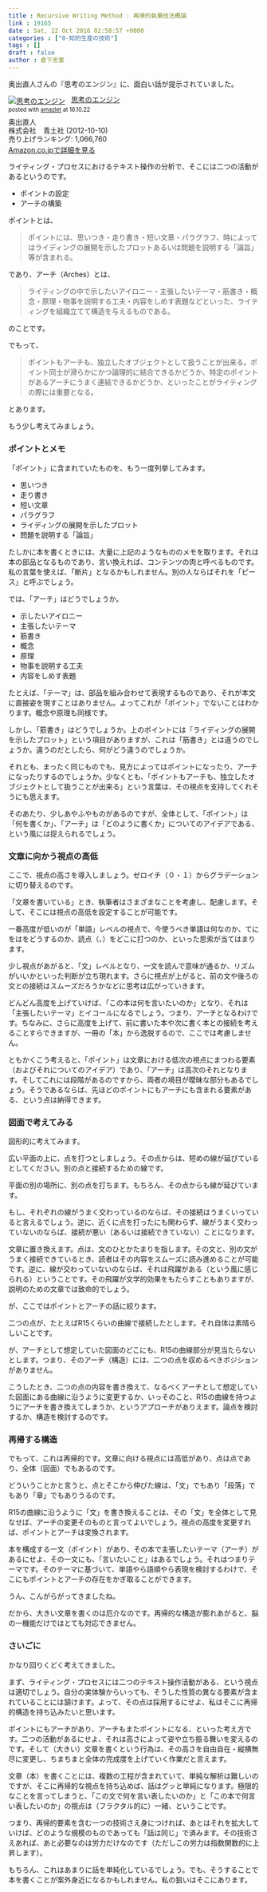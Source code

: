 ```yaml
---
title : Recursive Writing Method : 再帰的執筆技法概論
link : 19165
date : Sat, 22 Oct 2016 02:58:57 +0000
categories : ["0-知的生産の技術"]
tags : []
draft : false
author : 倉下忠憲
---
```


奥出直人さんの『思考のエンジン』に、面白い話が提示されていました。

<div class="amazlet-box" style="margin-bottom:0px;"><div class="amazlet-image" style="float:left;margin:0px 12px 1px 0px;"><a href="http://www.amazon.co.jp/exec/obidos/ASIN/4791726715/rashita1000-22/ref=nosim/" name="amazletlink" target="_blank"><img src="http://ecx.images-amazon.com/images/I/41J0TfhmsmL._SL160_.jpg" alt="思考のエンジン" style="border: none;" /></a></div><div class="amazlet-info" style="line-height:120%; margin-bottom: 10px"><div class="amazlet-name" style="margin-bottom:10px;line-height:120%"><a href="http://www.amazon.co.jp/exec/obidos/ASIN/4791726715/rashita1000-22/ref=nosim/" name="amazletlink" target="_blank">思考のエンジン</a><div class="amazlet-powered-date" style="font-size:80%;margin-top:5px;line-height:120%">posted with <a href="http://www.amazlet.com/" title="amazlet" target="_blank">amazlet</a> at 16.10.22</div></div><div class="amazlet-detail">奥出直人 <br />株式会社　青土社 (2012-10-10)<br />売り上げランキング: 1,066,760<br /></div><div class="amazlet-sub-info" style="float: left;"><div class="amazlet-link" style="margin-top: 5px"><a href="http://www.amazon.co.jp/exec/obidos/ASIN/4791726715/rashita1000-22/ref=nosim/" name="amazletlink" target="_blank">Amazon.co.jpで詳細を見る</a></div></div></div><div class="amazlet-footer" style="clear: left"></div></div>

ライティング・プロセスにおけるテキスト操作の分析で、そこには二つの活動があるというのです。

<ul>
<li>ポイントの設定</li>
<li>アーチの構築</li>
</ul>

ポイントとは、

<blockquote>
ポイントには、思いつき・走り書き・短い文章・パラグラフ、時によってはライディングの展開を示したプロットあるいは問題を説明する「論旨」等が含まれる。
</blockquote>

であり、アーチ（Arches）とは、

<blockquote>
ライティングの中で示したいアイロニー・主張したいテーマ・筋書き・概念・原理・物事を説明する工夫・内容をしめす表題などといった、ライティングを組織立てて構造を与えるものである。
</blockquote>

のことです。

でもって、

<blockquote>
ポイントもアーチも、独立したオブジェクトとして扱うことが出来る。ポイント同士が滑らかにかつ論理的に結合できるかどうか、特定のポイントがあるアーチにうまく連結できるかどうか、といったことがライティングの際には重要となる。
</blockquote>

とあります。

もう少し考えてみましょう。

<h3>ポイントとメモ</h3>

「ポイント」に含まれていたものを、もう一度列挙してみます。

<ul>
<li>思いつき</li>
<li>走り書き</li>
<li>短い文章</li>
<li>パラグラフ</li>
<li>ライディングの展開を示したプロット</li>
<li>問題を説明する「論旨」</li>
</ul>

たしかに本を書くときには、大量に上記のようなもののメモを取ります。それは本の部品となるものであり、言い換えれば、コンテンツの肉と呼べるものです。私の言葉を使えば、「断片」となるかもしれません。別の人ならばそれを「ピース」と呼ぶでしょう。

では、「アーチ」はどうでしょうか。

<ul>
<li>示したいアイロニー</li>
<li>主張したいテーマ</li>
<li>筋書き</li>
<li>概念</li>
<li>原理</li>
<li>物事を説明する工夫</li>
<li>内容をしめす表題</li>
</ul>

たとえば、「テーマ」は、部品を組み合わせて表現するものであり、それが本文に直接姿を現すことはありません。よってこれが「ポイント」でないことはわかります。概念や原理も同様です。

しかし、「筋書き」はどうでしょうか。上のポイントには「ライディングの展開を示したプロット」という項目がありますが、これは「筋書き」とは違うのでしょうか。違うのだとしたら、何がどう違うのでしょうか。

それとも、まったく同じものでも、見方によってはポイントになったり、アーチになったりするのでしょうか。少なくとも、「ポイントもアーチも、独立したオブジェクトとして扱うことが出来る」という言葉は、その視点を支持してくれそうにも思えます。

そのあたり、少しあやふやものがあるのですが、全体として、「ポイント」は「何を書くか」、「アーチ」は「どのように書くか」についてのアイデアである、という風には捉えられるでしょう。

<h3>文章に向かう視点の高低</h3>

ここで、視点の高さを導入しましょう。ゼロイチ（０・１）からグラデーションに切り替えるのです。

「文章を書いている」とき、執筆者はさまざまなことを考慮し、配慮します。そして、そこには視点の高低を設定することが可能です。

一番高度が低いのが「単語」レベルの視点で、今使うべき単語は何なのか、てにをはをどうするのか、読点（、）をどこに打つのか、といった思索が当てはまります。

少し視点があがると、「文」レベルとなり、一文を読んで意味が通るか、リズムがいいかといった判断が立ち現れます。さらに視点が上がると、前の文や後ろの文との接続はスムーズだろうかなどに思考は広がっていきます。

どんどん高度を上げていけば、「この本は何を言いたいのか」となり、それは「主張したいテーマ」とイコールになるでしょう。つまり、アーチとなるわけです。ちなみに、さらに高度を上げて、前に書いた本や次に書く本との接続を考えることすらできますが、一冊の「本」から逸脱するので、ここでは考慮しません。

ともかくこう考えると、「ポイント」は文章における低次の視点にまつわる要素（およびそれについてのアイデア）であり、「アーチ」は高次のそれとなります。そしてこれには段階があるのですから、両者の境目が曖昧な部分もあるでしょう。そうであるならば、先ほどのポイントにもアーチにも含まれる要素がある、という点は納得できます。

<h3>図面で考えてみる</h3>

図形的に考えてみます。

広い平面の上に、点を打つとしましょう。その点からは、短めの線が延びているとしてください。別の点と接続するための線です。

平面の別の場所に、別の点を打ちます。もちろん、その点からも線が延びています。

もし、それぞれの線がうまく交わっているのならば、その接続はうまくいっていると言えるでしょう。逆に、近くに点を打ったにも関わらず、線がうまく交わっていないのならば、接続が悪い（あるいは接続できていない）ことになります。

文章に置き換えます。点は、文のひとかたまりを指します。その文と、別の文がうまく接続できているとき、読者はその内容をスムーズに読み進めることが可能です。逆に、線が交わっていないのならば、それは飛躍がある（という風に感じられる）ということです。その飛躍が文学的効果をもたらすこともありますが、説明のための文章では致命的でしょう。

が、ここではポイントとアーチの話に絞ります。

二つの点が、たとえばR15くらいの曲線で接続したとします。それ自体は素晴らしいことです。

が、アーチとして想定していた図面のどこにも、R15の曲線部分が見当たらないとします。つまり、そのアーチ（構造）には、二つの点を収めるべきポジションがありません。

こうしたとき、二つの点の内容を書き換えて、なるべくアーチとして想定していた図面にある曲線に沿うように変更するか、いっそのこと、R15の曲線を持つようにアーチを書き換えてしまうか、というアプローチがありえます。論点を検討するか、構造を検討するのです。

<h3>再帰する構造</h3>

でもって、これは再帰的です。文章に向ける視点には高低があり、点は点であり、全体（図面）でもあるのです。

どういうことかと言うと、点とそこから伸びた線は、「文」でもあり「段落」でもあり「章」でもありうるのです。

R15の曲線に沿うように「文」を書き換えることは、その「文」を全体として見なせば、アーチの変更そのものと言ってよいでしょう。視点の高度を変更すれば、ポイントとアーチは変換されます。

本を構成する一文（ポイント）があり、その本で主張したいテーマ（アーチ）があるにせよ、その一文にも、「言いたいこと」はあるでしょう。それはつまりテーマです。そのテーマに基づいて、単語やら語順やら表現を検討するわけで、そこにもポイントとアーチの存在をかぎ取ることができます。

うん、こんがらがってきましたね。

だから、大きい文章を書くのは厄介なのです。再帰的な構造が膨れあがると、脳の一機能だけではとても対応できません。

<h3>さいごに</h3>

かなり回りくどく考えてきました。

まず、ライティング・プロセスには二つのテキスト操作活動がある、という視点は適切でしょう。自分の実体験からいっても、そうした性質の異なる要素が含まれていることには頷けます。よって、その点は採用するにせよ、私はそこに再帰的構造を持ち込みたいと思います。

ポイントにもアーチがあり、アーチもまたポイントになる、といった考え方です。二つの活動があるにせよ、それは高さによって姿や立ち振る舞いを変えるのです。そして（大きい）文章を書くという行為は、その高さを自由自在・縦横無尽に変更し、ちまちまと全体の完成度を上げていく作業だと言えます。

文章（本）を書くことには、複数の工程が含まれていて、単純な解析は難しいのですが、そこに再帰的な視点を持ち込めば、話はグッと単純になります。極限的なことを言ってしまうと、「この文で何を言い表したいのか」と「この本で何言い表したいのか」の視点は（フラクタル的に）一緒、ということです。

つまり、再帰的要素を含む一つの技術さえ身につければ、あとはそれを拡大していけば、どのような規模のものであっても「話は同じ」で済みます。その技術さえあれば、あと必要なのは労力だけなのです（ただしこの労力は指数関数的に上昇します）。

もちろん、これはあまりに話を単純化しているでしょう。でも、そうすることで本を書くことが案外身近になるかもしれません。私の狙いはそこにあります。